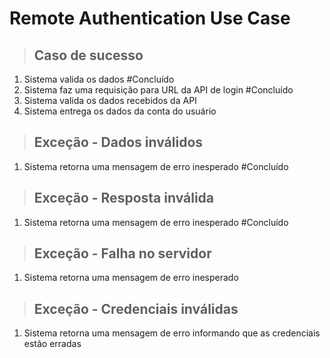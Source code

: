 # Remote Authentication Use Case

> ## Caso de sucesso
1. Sistema valida os dados #Concluído
2. Sistema faz uma requisição para URL da API de login #Concluído
3. Sistema valida os dados recebidos da API
4. Sistema entrega os dados da conta do usuário

> ## Exceção - Dados inválidos
1. Sistema retorna uma mensagem de erro inesperado #Concluído

> ## Exceção - Resposta inválida
1. Sistema retorna uma mensagem de erro inesperado #Concluído

> ## Exceção - Falha no servidor
1. Sistema retorna uma mensagem de erro inesperado

> ## Exceção - Credenciais inválidas
1. Sistema retorna uma mensagem de erro informando que as credenciais estão erradas
